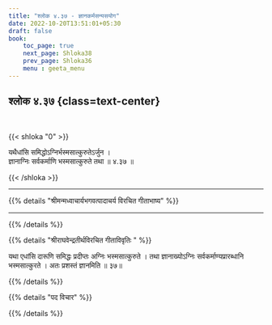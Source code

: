 ```yaml
---
title: "श्लोक ४.३७ - ज्ञानकर्मसन्यसयोग"
date: 2022-10-20T13:51:01+05:30
draft: false
book:
    toc_page: true
    next_page: Shloka38
    prev_page: Shloka36
    menu : geeta_menu
---
```




## श्लोक ४.३७ {class=text-center}

<br/>

{{< shloka  "0"  >}}

यथैधांसि समिद्धोऽग्निर्भस्मसात्कुरुतेऽर्जुन ।   
ज्ञानाग्निः सर्वकर्माणि भस्मसात्कुरुते तथा ॥ ४.३७ ॥

{{< /shloka >}}

---


{{% details "श्रीमन्मध्वाचार्यभगवत्पादाचर्य विरचित  गीताभाष्य" %}}

 --  --

{{% /details %}}



{{% details "श्रीराघवेन्द्रतीर्थविरचित गीताविवृतिः " %}}

यथा एधांसि दारूणि समिद्धः प्रदीप्तः अग्निः भस्मसात्कुरुते । तथा
ज्ञानाख्योऽग्निः सर्वकर्माण्यप्रारब्धानि भस्मसात्कुरते । अतः प्रशस्तं
ज्ञानमिति ॥ ३७॥



{{% /details %}}



{{% details "पद विचार" %}}


{{% /details %}}
